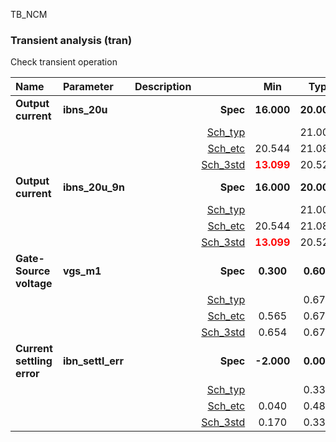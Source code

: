 TB_NCM

### Transient analysis (tran)

Check transient operation



|**Name**|**Parameter**|**Description**| |**Min**|**Typ**|**Max**| Unit|
|:---|:---|:---|---:|:---:|:---:|:---:| ---:|
|**Output current**|**ibns\_20u** | | **Spec**  | **16.000** | **20.000** | **24.000** | **uA** |
| | | |<a href='results/tran_Sch_typical.html'>Sch_typ</a>| | 21.003 |  | |
| | | |<a href='results/tran_Sch_etc.html'>Sch_etc</a>|20.544 | 21.085 | 21.527 | |
| | | |<a href='results/tran_Sch_mc.html'>Sch_3std</a>|<span style='color:red'>**13.099**</span> | 20.520 | <span style='color:red'>**27.941**</span> | |
|**Output current**|**ibns\_20u\_9n** | | **Spec**  | **16.000** | **20.000** | **24.000** | **uA** |
| | | |<a href='results/tran_Sch_typical.html'>Sch_typ</a>| | 21.003 |  | |
| | | |<a href='results/tran_Sch_etc.html'>Sch_etc</a>|20.544 | 21.084 | 21.527 | |
| | | |<a href='results/tran_Sch_mc.html'>Sch_3std</a>|<span style='color:red'>**13.099**</span> | 20.520 | <span style='color:red'>**27.941**</span> | |
|**Gate-Source voltage**|**vgs\_m1** | | **Spec**  | **0.300** | **0.600** | **0.700** | **V** |
| | | |<a href='results/tran_Sch_typical.html'>Sch_typ</a>| | 0.673 |  | |
| | | |<a href='results/tran_Sch_etc.html'>Sch_etc</a>|0.565 | 0.671 | <span style='color:red'>**0.764**</span> | |
| | | |<a href='results/tran_Sch_mc.html'>Sch_3std</a>|0.654 | 0.672 | 0.691 | |
|**Current settling error**|**ibn\_settl\_err** | | **Spec**  | **-2.000** | **0.000** | **2.000** | **nA** |
| | | |<a href='results/tran_Sch_typical.html'>Sch_typ</a>| | 0.330 |  | |
| | | |<a href='results/tran_Sch_etc.html'>Sch_etc</a>|0.040 | 0.480 | <span style='color:red'>**4.050**</span> | |
| | | |<a href='results/tran_Sch_mc.html'>Sch_3std</a>|0.170 | 0.333 | 0.496 | |
